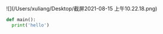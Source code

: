![](/Users/xuliang/Desktop/截屏2021-08-15 上午10.22.18.png)

```python
def main():
  print('hello')
```

